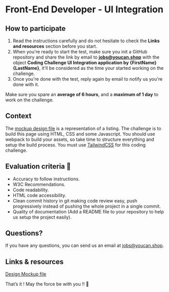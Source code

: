 # Front-End Developer - UI Integration

## How to participate

1. Read the instructions carefully and do not hesitate to check the **Links and resources** section before you start.
2. When you're ready to start the test, make sure you init a GitHub repository and share the link by email to **jobs@youcan.shop** with the object **Coding Challenge UI Integration application by {FirstName} {LastName}**, it'll be considered as the time your started working on the challenge.
3. Once you're done with the test, reply again by email to notify us you're done with it.

Make sure you spare an **average of 6 hours**, and a **maximum of 1 day** to work on the challenge.

## Context

The [mockup design file](mockup.png) is a representation of a listing. The challenge is to build this page using HTML, CSS and some Javascript.
You should use webpack to build your assets, so take time to structure everything and setup the build process. You must use [TailwindCSS](https://tailwindcss.com/) for this coding challenge.

## Evaluation criteria 🚨

- Accuracy to follow instructions.
- W3C Recommendations.
- Code readability.
- HTML code accessibility.
- Clean commit history in git making code review easy, push progressively instead of pushing the whole project in a single commit.
- Quality of documentation (Add a README file to your repository to help us setup the project easily).

## Questions?

If you have any questions, you can send us an email at jobs@youcan.shop.

## Links & resources

[Design Mockup file](mockup.png)


That’s it ! May the force be with you !! 🖖
